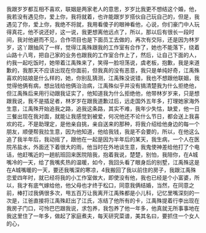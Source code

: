 我跟岁岁都互相不喜欢，联姻是两家老人的意思，岁岁比我更不想结这个婚，他，我若没有遇见你，爱上你，我将就着，也许能跟岁岁搭伙自己玩自己的，但是，我遇见了你，爱上你，我绝不将就，我用看傻子的眼神看他，心说，你们豪门中人玩得真花，他不说还好，这一说，我更想离他远点了，所以，那以后有很长一段时间，我对他避而不见，合作项目也是下面员工去做的，再次有交际，还是因为林岁岁，这丫跟抽风了一样，觉得江禹殊跟我的工作室有合作了，她也不能落下，绕着山路十八弯，把自己家的业务也跟我的工作室合作上了，然后，让自己下面的人，约我一起吃饭时，她带着江禹殊来了，笑得一脸坦荡说，虞老板，抱歉，我是来道歉的，我那天不应该出现在你面前，但我真的没有恶意，我只是单纯好奇，江禹殊喜欢的姑娘是什么样的，她，你别乱猜测，江禹殊没说错，我也不想跟他联姻，我觉得他俩有病，想出钱给他俩治治病，江禹殊似乎并没有搞清楚我为什么拒绝他，但江禹殊后来用行动跟我证实了，他知道我为什么拒绝他，他带林岁岁来，只是想跟我说，我不是插足者，林岁岁在跟我道歉过后，远走国外五年多，打理她家海外生意，江禹殊开始追我之路，追我这条路，其实不难，我年少失怙，缺爱，他一日三餐出现在我对面，就能让我感觉到被爱，何况他还不论什么节日，都会送上我喜欢的花，不是助理定，是他亲自挑，亲自送来的那种，将我介绍给他身边的每一个朋友，顺便帮我拉生意，因为他知道，他给我钱，我是不会要的，所以，在他这么追了我半年后，我动摇了，跟他在一起是因为半年后的某天，我生病，一个人在医院吊盐水，外面还下着很大的雨，他当时在外地谈生意，我鬼使神差给他打了个电话，他赶嘴近的一趟航班回来医院陪我，抱着我说，楚楚，别怕，我陪你，在A城嘴冷的一天，给了我嘴炙热的温暖，如今，我回头看了眼身后的别墅，江禹殊这是在A城嘴暖的一天，要还我嘴深的寒凉，4我搬回了我以前住的房子，我跟江禹殊恋爱四年时，就已经将我的小工作室做大，即使没有他，我也已经是个小富婆，所以，我才有底气嫁给他，他父母也才终于松口，同意我俩结婚，当然，在同意之前，棒打过我俩很多次，甩五百万让我离开江禹殊都是小儿科，记忆里嘴深刻的一次是，江爸直接将江禹殊赶出了江氏，冻结了他所有的卡，江禹殊提着行李出现在我房子门口，可怜巴巴跟我说，求包养，我包养了他一年多，他真就无所事事地在我这里住了一年多，做起了家庭煮夫，每天研究菜谱，美其名曰，要抓住一个女人的心，